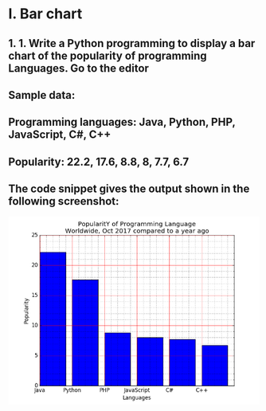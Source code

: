 # I. Bar chart
## 1. 1. Write a Python programming to display a bar chart of the popularity of programming Languages. Go to the editor 
## Sample data:
## Programming languages: Java, Python, PHP, JavaScript, C#, C++
## Popularity: 22.2, 17.6, 8.8, 8, 7.7, 6.7
## The code snippet gives the output shown in the following screenshot:
![No1](matplotlib-barchart-exercise-1.png)

